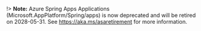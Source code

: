 !> **Note:** Azure Spring Apps Applications (Microsoft.AppPlatform/Spring/apps) is now deprecated and will be retired on 2028-05-31. See https://aka.ms/asaretirement for more information.